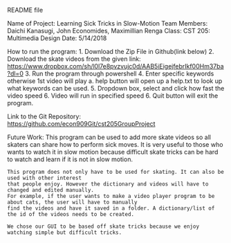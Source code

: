 README file

Name of Project: Learning Sick Tricks in Slow-Motion
Team Members: Daichi Kanasugi, John Economides, Maximillian Renga
Class: CST 205: Multimedia Design
Date: 5/14/2018


How to run the program:
	1. Download the Zip File in Github(link below)
	2. Download the skate videos from the given link:
		https://www.dropbox.com/sh/l0l7e8pvzvujc0d/AAB5iEigejfebrIkf00Hm37ba?dl=0
	3. Run the program through powershell
	4. Enter specific keywords otherwise 1st video will play
		a. help button will open up a help.txt to look up what keywords can be used.
	5. Dropdown box, select and click how fast the video speed
	6. Video will run in specified speed
	6. Quit button will exit the program. 

Link to the Git Repository: 
	https://github.com/econ909Git/cst205GroupProject

Future Work: 
	This program can be used to add more skate videos so all skaters can share how to perform sick moves.
	It is very useful to those who wants to watch it in slow motion because difficult skate tricks
	can be hard to watch and learn if it is not in slow motion. 
	
	This program does not only have to be used for skating. It can also be used with other interest
	that people enjoy. However the dictionary and videos will have to changed and edited manually.
	For example, if the user wants to make a video player program to be about cats, the user will have to manually
	find the videos and have it saved in a folder. A dictionary/list of the id of the videos needs to be created. 
	
	We chose our GUI to be based off skate tricks because we enjoy watching simple but difficult tricks. 
